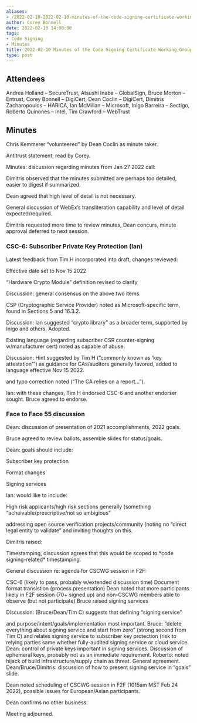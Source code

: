 ```yaml
---
aliases:
- /2022-02-10-2022-02-10-minutes-of-the-code-signing-certificate-working-group/
author: Corey Bonnell
date: 2022-02-10 14:00:00
tags:
- Code Signing
- Minutes
title: 2022-02-10 Minutes of the Code Signing Certificate Working Group
type: post
---
```


## Attendees 

Andrea Holland – SecureTrust, Atsushi Inaba – GlobalSign, Bruce Morton – Entrust, Corey Bonnell – DigiCert, Dean Coclin – DigiCert, Dimitris Zacharopoulos – HARICA, Ian McMillan – Microsoft, Inigo Barreira – Sectigo, Roberto Quinones – Intel, Tim Crawford – WebTrust

## Minutes 

Chris Kemmerer “volunteered” by Dean Coclin as minute taker.

Antitrust statement: read by Corey.

Minutes: discussion regarding minutes from Jan 27 2022 call:

Dimitris observed that the minutes submitted are perhaps too detailed, easier to digest if summarized.

Dean agreed that high level of detail is not necessary.

General discussion of WebEx’s transliteration capability and level of detail expected/required.

Dimitris requested more time to review minutes, Dean concurs, minute approval deferred to next session.

### CSC-6: Subscriber Private Key Protection (Ian) 

Latest feedback from Tim H incorporated into draft, changes reviewed:

Effective date set to Nov 15 2022

“Hardware Crypto Module” definition revised to clarify

Discussion: general consensus on the above two items.

CSP (Cryptographic Service Provider) noted as Microsoft-specific term, found in Sections 5 and 16.3.2.

Discussion: Ian suggested “crypto library” as a broader term, supported by Inigo and others. Adopted.

Existing language (regarding subscriber CSR counter-signing w/manufacturer cert) noted as capable of abuse.

Discussion: Hint suggested by Tim H (“commonly known as ‘key attestation'”) as guidance for CAs/auditors generally favored, added to language effective Nov 15 2022.

and typo correction noted (“The CA relies on a report…”).

Ian: with these changes, Tim H endorsed CSC-6 and another endorser sought. Bruce agreed to endorse.

### Face to Face 55 discussion 

Dean: discussion of presentation of 2021 accomplishments, 2022 goals.

Bruce agreed to review ballots, assemble slides for status/goals.

Dean: goals should include:

Subscriber key protection

Format changes

Signing services

Ian: would like to include:

High risk applicants/high risk sections generally (something “acheivable/prescriptive/not so ambigious”

addressing open source verification projects/community (noting no “direct legal entity to validate” and inviting thoughts on this.

Dimitris raised:

Timestamping, discussion agrees that this would be scoped to \*code signing-related\* timestamping.

General discussion re: agenda for CSCWG session in F2F:

CSC-6 (likely to pass, probably w/extended discussion time) Document format transistion (process presentation) Dean noted that more participants likely in F2F session (70+ signed up) and non-CSCWG members able to observe (but not participate) Bruce raised signing services

Discussion: (Bruce/Dean/Tim C) suggests that defining “signing service”

and purpose/intent/goals/implementation most important. Bruce: “delete everything about signing service and start from zero” (strong second from Tim C) and relates signing service to subscriber key protection (risk to relying parties same whether fully-audited signing service or cloud service. Dean: control of private keys important in signing services. Discussion of ephemeral keys, probably not as an immediate requirement. Roberto: noted hijack of build infrastructure/supply chain as threat. General agreement. Dean/Bruce/Dimitris: discussion of how to present signing service in “goals” slide.

Dean noted scheduling of CSCWG session in F2F (1015am MST Feb 24 2022), possible issues for European/Asian participants.

Dean confirms no other business.

Meeting adjourned.